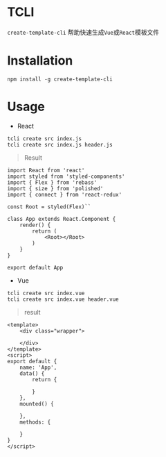 # TCLI
`create-template-cli` 帮助快速生成`Vue`或`React`模板文件

# Installation
```
npm install -g create-template-cli
```

# Usage
* React
```
tcli create src index.js
tcli create src index.js header.js
```
> Result
```
import React from 'react'
import styled from 'styled-components'
import { Flex } from 'rebass'
import { size } from 'polished'
import { connect } from 'react-redux'

const Root = styled(Flex)``

class App extends React.Component {
    render() {
        return (
            <Root></Root>
        )
    }
}

export default App
```
* Vue
```
tcli create src index.vue
tcli create src index.vue header.vue
```
> result
```
<template>
    <div class="wrapper">

    </div>
</template>
<script>
export default {
    name: 'App',
    data() {
        return {

        }
    },
    mounted() {
        
    },
    methods: {

    }
}
</script>


```